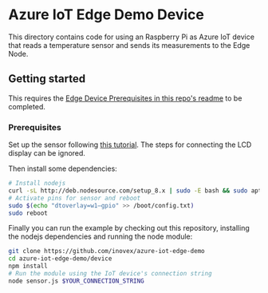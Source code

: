 # Azure IoT Edge Demo Device

This directory contains code for using an Raspberry Pi as Azure IoT device that reads a temperature sensor and sends its measurements to the Edge Node.

## Getting started

This requires the [Edge Device Prerequisites in this repo's readme](../README.md) to be completed.

### Prerequisites

Set up the sensor following [this tutorial](http://www.circuitbasics.com/raspberry-pi-ds18b20-temperature-sensor-tutorial/). The steps for connecting the LCD display can be ignored.

Then install some dependencies:

```sh
# Install nodejs
curl -sL http://deb.nodesource.com/setup_8.x | sudo -E bash && sudo apt-get install -y nodejs
# Activate pins for sensor and reboot
sudo $(echo "dtoverlay=w1–gpio" >> /boot/config.txt)
sudo reboot
```

Finally you can run the example by checking out this repository, installing the nodejs dependencies and running the node module:

```sh
git clone https://github.com/inovex/azure-iot-edge-demo
cd azure-iot-edge-demo/device
npm install
# Run the module using the IoT device's connection string
node sensor.js $YOUR_CONNECTION_STRING
```
